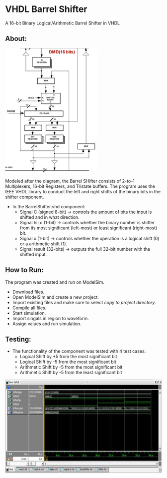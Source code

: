 # VHDL Barrel Shifter
A 16-bit Binary Logical/Arithmetic Barrel Shifter in VHDL

## About:
<div>
  <img style="height:400px;" src="https://github.com/pjquesada/VHDL_Barrel_Shifter/blob/main/barrel_shifter_diag.jpg?raw=true" title="Barrel Shifter Diagram">
</div>

Modeled after the diagram, the Barrel SHifter consists of 2-to-1 Multiplexers, 16-bit Registers, and Tristate buffers. The program uses the IEEE VHDL library to conduct the left and right shifts of the binary bits in the shifter component.
- In the BarrelShifter.vhd component: 
  - Signal C (signed 8-bit) -> controls the amount of bits the input is shifted and in what direction.
  - Signal hiLo (1-bit) -> controls whether the binary number is shifter from its most significant (left-most) or least significant (right-most) bit.
  - Signal x (1-bit) -> controls whether the operation is a logical shift (0) or a arithmetic shift (1).
  - Signal result (32-bits) -> outputs the full 32-bit number with the shifted input.

## How to Run:
The program was created and run on ModelSim.

- Download files.
- Open ModelSim and create a new project.
- Import existing files and make sure to select _copy to project directory_.
- Compile all files.
- Start simulation.
- Import singals in region to waveform.
- Assign values and run simulation.

## Testing:
- The functionality of the component was tested with 4 test cases:
  - Logical Shift by +5 from the most significant bit
  - Logical Shift by -5 from the most significant bit
  - Arithmetic Shift by -5 from the most significant bit
  - Arithmetic Shift by -5 from the least significant bit

<div>
  <img style="height:300px;" src="https://github.com/pjquesada/VHDL_Barrel_Shifter/blob/main/barrel%20shifter%20wave.jpg?raw=true" title="Barrel Simulation Waveform with 4 Test Cases">
</div>
